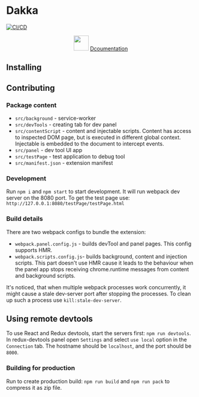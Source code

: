 # Dakka

[![CI/CD](https://github.com/roboportal/dakka/actions/workflows/ci.yml/badge.svg?branch=master)](https://github.com/roboportal/dakka/actions/workflows/ci.yml)

<div display="flex" align="center">
  <img src="https://user-images.githubusercontent.com/7383804/154784941-8baab235-a20e-4b61-baeb-37e4e3915b61.svg" width="40px" height="40px" />
  <a href="https://www.dakka.dev/">Dcoumentation</a>
</div>




## Installing

##

## Contributing
### Package content

- `src/background` - service-worker
- `src/devTools` - creating tab for dev panel
- `src/contentScript` - content and injectable scripts. Content has access to inspected DOM page, but is executed in different global context. Injectable is embedded to the document to intercept events.
- `src/panel` - dev tool UI app
- `src/testPage` - test application to debug tool
- `src/manifest.json` - extension manifest

### Development

Run `npm i` and `npm start` to start development. It will run webpack dev server on the 8080 port. To get the test page use: `http://127.0.0.1:8080/testPage/testPage.html`

### Build details

There are two webpack configs to bundle the extension:

- `webpack.panel.config.js` - builds devTool and panel pages. This config supports HMR.
- `webpack.scripts.config.js`- builds background, content and injection scripts. This part doesn't use HMR cause it leads to the behaviour when the panel app stops receiving chrome.runtime messages from content and background scripts.

It's noticed, that when multiple webpack processes work concurrently, it might cause a stale dev-server port after stopping the processes. To clean up such a process use `kill:stale-dev-server`.

## Using remote devtools

To use React and Redux devtools, start the servers first: `npm run devtools`. In redux-devtools panel open `Settings` and select `use local` option in the `Connection` tab. The hostname should be `localhost`, and the port should be `8000`.

### Building for production

Run to create production build: `npm run build` and `npm run pack` to compress it as zip file.
